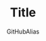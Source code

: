 ---
title: Title
titleSuffix: Azure Example Scenarios
description: Description
author: GitHubAlias
ms.date: 11/01/2020
ms.topic: example-scenario
ms.service: architecture-center
ms.subservice: example-scenario
ms.custom:
- fcp
---
